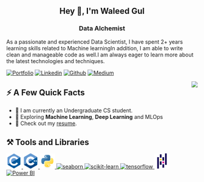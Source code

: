 <!--TODO: ADD PORTFOLIO-->
<h2 align="center" >  Hey 👋, I'm Waleed Gul </h2>
<h3 align="center">Data Alchemist</h3>
<p>
As a passionate and experienced Data Scientist, I have spent 2+ years learning skills related to Machine learningIn addition, I am able to write clean and manageable code as well.I am always eager to learn more about the latest technologies and techniques.
</p>
<p>

[![Portfolio](https://img.shields.io/badge/Portfolio-255E63?style=for-the-badge&logo=About.me&logoColor=white)](https://portfolio-site-34jy.vercel.app/#/)
[![Linkedin](https://img.shields.io/badge/LinkedIn-%230077B5.svg?logo=linkedin&logoColor=white)](https://www.linkedin.com/in/waleedgul92/) 
[![Github](https://img.shields.io/badge/GitHub-%23121011.svg?logo=github&logoColor=white)](https://github.com/waleedgul92)
[![Medium](https://img.shields.io/badge/Medium-12100E?style=for-the-badge&logo=medium&logoColor=white)](https://medium.com/@hwaleed0035)
</p>
<img align="right" src="https://media.giphy.com/media/xPINMJNlYxEB0xj5nC/giphy-downsized-large.gif" />
<h2>⚡️ A Few Quick Facts</h2>




<ul>
<li>🌱 I am currently an Undergraduate CS student.</li>
<li>🔭 Exploring <strong>Machine Learning</strong>, <strong>Deep Learning</strong> and MLOps</strong></li>
<li>📙 Check out my <a href="https://drive.google.com/file/d/10zcvqjRqYHLX9y2AoRkF5Tv3EgH2mRRw/">resume</a>.</li>
</ul>

<h2> ⚒️ Tools and Libraries</h2>


<p align="left"> 
<a href="https://www.cprogramming.com/" target="_blank" rel="noreferrer"> <img src="https://raw.githubusercontent.com/devicons/devicon/master/icons/c/c-original.svg" alt="c" width="40" height="40"/> </a>
<a href="https://www.w3schools.com/cpp/" target="_blank" rel="noreferrer"> <img src="https://raw.githubusercontent.com/devicons/devicon/master/icons/cplusplus/cplusplus-original.svg" alt="cplusplus" width="40" height="40"/> </a> 
<a href="https://www.python.org" target="_blank" rel="noreferrer"> <img src="https://raw.githubusercontent.com/devicons/devicon/master/icons/python/python-original.svg" alt="python" width="40" height="40"/> </a> 
<a href="https://seaborn.pydata.org/" target="_blank" rel="noreferrer"> <img src="https://seaborn.pydata.org/_images/logo-mark-lightbg.svg" alt="seaborn" width="40" height="40"/> </a> 
<a href="https://scikit-learn.org/" target="_blank" rel="noreferrer">
  <img src="https://upload.wikimedia.org/wikipedia/commons/0/05/Scikit_learn_logo_small.svg" alt="scikit-learn" width="40" height="40"/>
</a>
<a href="https://www.tensorflow.org" target="_blank" rel="noreferrer"> <img src="https://www.vectorlogo.zone/logos/tensorflow/tensorflow-icon.svg" alt="tensorflow" width="40" height="40"/> </a> 
<a href="https://pandas.pydata.org/" target="_blank" rel="noreferrer"> <img src="https://raw.githubusercontent.com/devicons/devicon/2ae2a900d2f041da66e950e4d48052658d850630/icons/pandas/pandas-original.svg" alt="pandas" width="40" height="40"/> </a> 
 <a href="https://powerbi.microsoft.com/" target="_blank" rel="noreferrer">
  <img src="https://www.vectorlogo.zone/logos/microsoft_powerbi/microsoft_powerbi-icon.svg" alt="Power BI" width="40" height="40"/>
</a>

